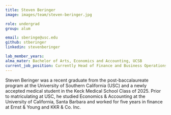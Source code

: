 ```yaml
---
title: Steven Beringer
image: images/team/steven-beringer.jpg

role: undergrad
group: alum

email: sberinge@usc.edu
github: stberinger
linkedin: stevenberinger

lab_member_years:
alma_mater: Bachelor of Arts, Economics and Accounting, UCSB
current_job_position: Currently Head of Finance and Business Operations at Verity Venture Partners
---
```


Steven Beringer was a recent graduate from the post-baccalaureate program at the University of Southern California (USC) and a newly accepted medical student in the Keck Medical School Class of 2025.
Prior to matriculating at USC, he studied Economics & Accounting at the University of California, Santa Barbara and worked for five years in finance at Ernst & Young and KKR & Co. Inc.


